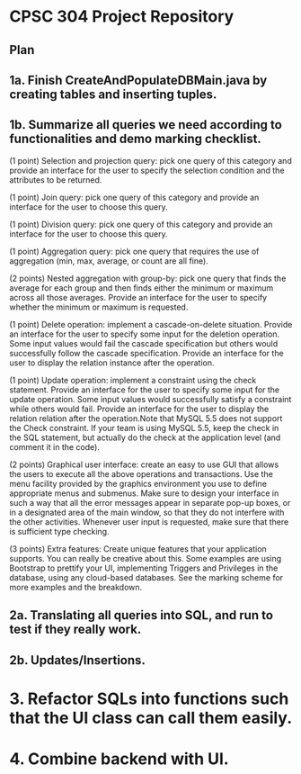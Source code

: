 # CPSC 304 Project Repository

## Plan
## 1a. Finish CreateAndPopulateDBMain.java by creating tables and inserting tuples.

## 1b. Summarize all queries we need according to functionalities and demo marking checklist.
(1 point) Selection and projection query: pick one query of this category and provide an interface for the user to specify the selection condition and the attributes to be returned.

(1 point) Join query: pick one query of this category and provide an interface for the user to choose this query.

(1 point) Division query: pick one query of this category and provide an interface for the user to choose this query.

(1 point) Aggregation query: pick one query that requires the use of aggregation (min, max, average, or count are all fine).

(2 points) Nested aggregation with group-by: pick one query that finds the average for each group and then finds either the minimum or maximum across all those averages. Provide an interface for the user to specify whether the minimum or maximum is requested.

(1 point) Delete operation: implement a cascade-on-delete situation. Provide an interface for the user to specify some input for the deletion operation.  Some input values would fail the cascade specification but others would successfully follow the cascade specification. Provide an interface for the user to display the relation instance after the operation.

(1 point) Update operation: implement a constraint using the check statement. Provide an interface for the user to specify some input for the update operation. Some input values would successfully satisfy a constraint while others would fail. Provide an interface for the user to display the relation relation after the operation.Note that MySQL 5.5 does not support the Check constraint. If your team is using MySQL 5.5, keep the check in the SQL statement, but actually do the check at the application level (and comment it in the code).

(2 points)  Graphical user interface: create an easy to use GUI  that allows the users to execute all the above operations and transactions. Use the menu facility provided by the graphics environment you use to define appropriate menus and submenus. Make sure to design your interface in such a way that all the error messages appear in separate pop-up boxes, or in a designated area of the main window, so that they do not interfere with the other activities. Whenever user input is requested, make sure that there is sufficient type checking. 

(3 points) Extra features: Create unique features that your application supports. You can really be creative about this. Some examples are using Bootstrap to prettify your UI, implementing Triggers and Privileges in the database, using any cloud-based databases. See the marking scheme for more examples and the breakdown.

## 2a. Translating all queries into SQL, and run to test if they really work.

## 2b. Updates/Insertions.

# 3. Refactor SQLs into functions such that the UI class can call them easily.

# 4. Combine backend with UI.



